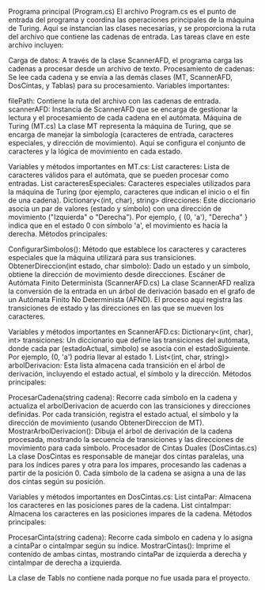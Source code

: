 Programa principal (Program.cs)
El archivo Program.cs es el punto de entrada del programa y coordina las operaciones principales de la máquina de Turing. Aquí se instancian las clases necesarias, y se proporciona la ruta del archivo que contiene las cadenas de entrada. Las tareas clave en este archivo incluyen:

Carga de datos: A través de la clase ScannerAFD, el programa carga las cadenas a procesar desde un archivo de texto.
Procesamiento de cadenas: Se lee cada cadena y se envía a las demás clases (MT, ScannerAFD, DosCintas, y Tablas) para su procesamiento.
Variables importantes:

filePath: Contiene la ruta del archivo con las cadenas de entrada.
scannerAFD: Instancia de ScannerAFD que se encarga de gestionar la lectura y el procesamiento de cada cadena en el autómata.
Máquina de Turing (MT.cs)
La clase MT representa la máquina de Turing, que se encarga de manejar la simbología (caracteres de entrada, caracteres especiales, y dirección de movimiento). Aquí se configura el conjunto de caracteres y la lógica de movimiento en cada estado.

Variables y métodos importantes en MT.cs:
List<char> caracteres: Lista de caracteres válidos para el autómata, que se pueden procesar como entradas.
List<char> caracteresEspeciales: Caracteres especiales utilizados para la máquina de Turing (por ejemplo, caracteres que indican el inicio o el fin de una cadena).
Dictionary<(int, char), string> direcciones: Este diccionario asocia un par de valores (estado y símbolo) con una dirección de movimiento ("Izquierda" o "Derecha"). Por ejemplo, { (0, 'a'), "Derecha" } indica que en el estado 0 con símbolo 'a', el movimiento es hacia la derecha.
Métodos principales:

ConfigurarSimbolos(): Método que establece los caracteres y caracteres especiales que la máquina utilizará para sus transiciones.
ObtenerDireccion(int estado, char simbolo): Dado un estado y un símbolo, obtiene la dirección de movimiento desde direcciones.
Escáner de Autómata Finito Determinista (ScannerAFD.cs)
La clase ScannerAFD realiza la conversión de la entrada en un árbol de derivación basado en el grafo de un Autómata Finito No Determinista (AFND). El proceso aquí registra las transiciones de estado y las direcciones en las que se mueven los caracteres.

Variables y métodos importantes en ScannerAFD.cs:
Dictionary<(int, char), int> transiciones: Un diccionario que define las transiciones del autómata, donde cada par (estadoActual, simbolo) se asocia con el estadoSiguiente. Por ejemplo, (0, 'a') podría llevar al estado 1.
List<(int, char, string)> arbolDerivacion: Esta lista almacena cada transición en el árbol de derivación, incluyendo el estado actual, el símbolo y la dirección.
Métodos principales:

ProcesarCadena(string cadena): Recorre cada símbolo en la cadena y actualiza el arbolDerivacion de acuerdo con las transiciones y direcciones definidas. Por cada transición, registra el estado actual, el símbolo y la dirección de movimiento (usando ObtenerDireccion de MT).
MostrarArbolDerivacion(): Dibuja el árbol de derivación de la cadena procesada, mostrando la secuencia de transiciones y las direcciones de movimiento para cada símbolo.
Procesador de Cintas Duales (DosCintas.cs)
La clase DosCintas es responsable de manejar dos cintas paralelas, una para los índices pares y otra para los impares, procesando las cadenas a partir de la posición 0. Cada símbolo de la cadena se asigna a una de las dos cintas según su posición.

Variables y métodos importantes en DosCintas.cs:
List<char> cintaPar: Almacena los caracteres en las posiciones pares de la cadena.
List<char> cintaImpar: Almacena los caracteres en las posiciones impares de la cadena.
Métodos principales:

ProcesarCinta(string cadena): Recorre cada símbolo en cadena y lo asigna a cintaPar o cintaImpar según su índice.
MostrarCintas(): Imprime el contenido de ambas cintas, mostrando cintaPar de izquierda a derecha y cintaImpar de derecha a izquierda. 

La clase de Tabls no contiene nada porque no fue usada para el proyecto.
